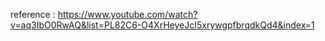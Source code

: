 reference : https://www.youtube.com/watch?v=aq3IbO0RwAQ&list=PL82C6-O4XrHeyeJcI5xrywgpfbrqdkQd4&index=1